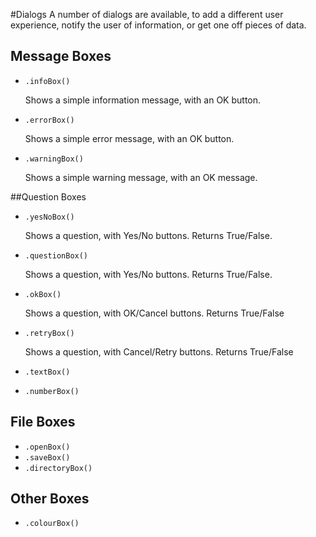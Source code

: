 #Dialogs
A number of dialogs are available, to add a different user experience, notify the user of information, or get one off pieces of data.

## Message Boxes

* `.infoBox()`

    Shows a simple information message, with an OK button.

* `.errorBox()`

    Shows a simple error message, with an OK button.

* `.warningBox()`

    Shows a simple warning message, with an OK message.

##Question Boxes

* `.yesNoBox()`

    Shows a question, with Yes/No buttons. Returns True/False.

* `.questionBox()`

    Shows a question, with Yes/No buttons. Returns True/False.

* `.okBox()`

    Shows a question, with OK/Cancel buttons. Returns True/False

* `.retryBox()`

    Shows a question, with Cancel/Retry buttons. Returns True/False

* `.textBox()`

* `.numberBox()`

## File Boxes
* `.openBox()`
* `.saveBox()`
* `.directoryBox()`

## Other Boxes

* `.colourBox()`
